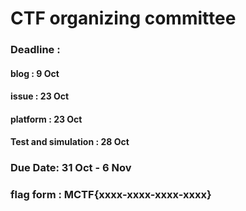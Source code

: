  # CTF organizing committee

### Deadline :
   #### blog : 9 Oct
   #### issue : 23 Oct
   #### platform : 23 Oct
   #### Test and simulation : 28 Oct

### Due Date: 31 Oct - 6 Nov

### flag form : MCTF{xxxx-xxxx-xxxx-xxxx}